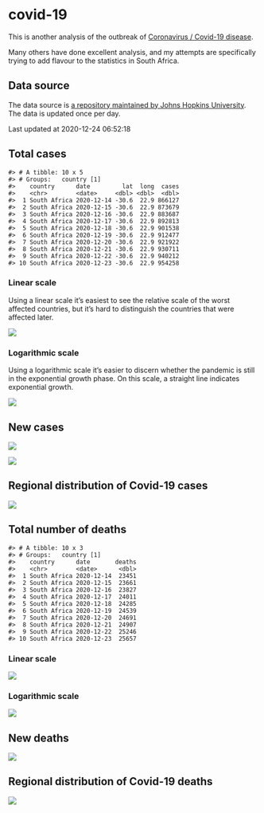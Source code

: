 
<!-- README.md is generated from README.Rmd. Please edit that file -->

# covid-19

<!-- badges: start -->

<!-- badges: end -->

This is another analysis of the outbreak of [Coronavirus / Covid-19
disease](https://en.wikipedia.org/wiki/Coronavirus_disease_2019).

Many others have done excellent analysis, and my attempts are
specifically trying to add flavour to the statistics in South Africa.

## Data source

The data source is [a repository maintained by Johns Hopkins
University](https://github.com/CSSEGISandData/COVID-19). The data is
updated once per day.

Last updated at 2020-12-24 06:52:18

## Total cases

    #> # A tibble: 10 x 5
    #> # Groups:   country [1]
    #>    country      date         lat  long  cases
    #>    <chr>        <date>     <dbl> <dbl>  <dbl>
    #>  1 South Africa 2020-12-14 -30.6  22.9 866127
    #>  2 South Africa 2020-12-15 -30.6  22.9 873679
    #>  3 South Africa 2020-12-16 -30.6  22.9 883687
    #>  4 South Africa 2020-12-17 -30.6  22.9 892813
    #>  5 South Africa 2020-12-18 -30.6  22.9 901538
    #>  6 South Africa 2020-12-19 -30.6  22.9 912477
    #>  7 South Africa 2020-12-20 -30.6  22.9 921922
    #>  8 South Africa 2020-12-21 -30.6  22.9 930711
    #>  9 South Africa 2020-12-22 -30.6  22.9 940212
    #> 10 South Africa 2020-12-23 -30.6  22.9 954258

### Linear scale

Using a linear scale it’s easiest to see the relative scale of the worst
affected countries, but it’s hard to distinguish the countries that were
affected later.

![](README_files/figure-gfm/unnamed-chunk-3-1.png)<!-- -->

### Logarithmic scale

Using a logarithmic scale it’s easier to discern whether the pandemic is
still in the exponential growth phase. On this scale, a straight line
indicates exponential growth.

![](README_files/figure-gfm/unnamed-chunk-4-1.png)<!-- -->

## New cases

![](README_files/figure-gfm/new-cases-1.png)<!-- -->

![](README_files/figure-gfm/new-cases-plot-1.png)<!-- -->

## Regional distribution of Covid-19 cases

![](README_files/figure-gfm/unnamed-chunk-5-1.png)<!-- -->

## Total number of deaths

    #> # A tibble: 10 x 3
    #> # Groups:   country [1]
    #>    country      date       deaths
    #>    <chr>        <date>      <dbl>
    #>  1 South Africa 2020-12-14  23451
    #>  2 South Africa 2020-12-15  23661
    #>  3 South Africa 2020-12-16  23827
    #>  4 South Africa 2020-12-17  24011
    #>  5 South Africa 2020-12-18  24285
    #>  6 South Africa 2020-12-19  24539
    #>  7 South Africa 2020-12-20  24691
    #>  8 South Africa 2020-12-21  24907
    #>  9 South Africa 2020-12-22  25246
    #> 10 South Africa 2020-12-23  25657

### Linear scale

![](README_files/figure-gfm/unnamed-chunk-10-1.png)<!-- -->

### Logarithmic scale

![](README_files/figure-gfm/unnamed-chunk-11-1.png)<!-- -->

## New deaths

![](README_files/figure-gfm/unnamed-chunk-12-1.png)<!-- -->

## Regional distribution of Covid-19 deaths

![](README_files/figure-gfm/unnamed-chunk-13-1.png)<!-- -->
